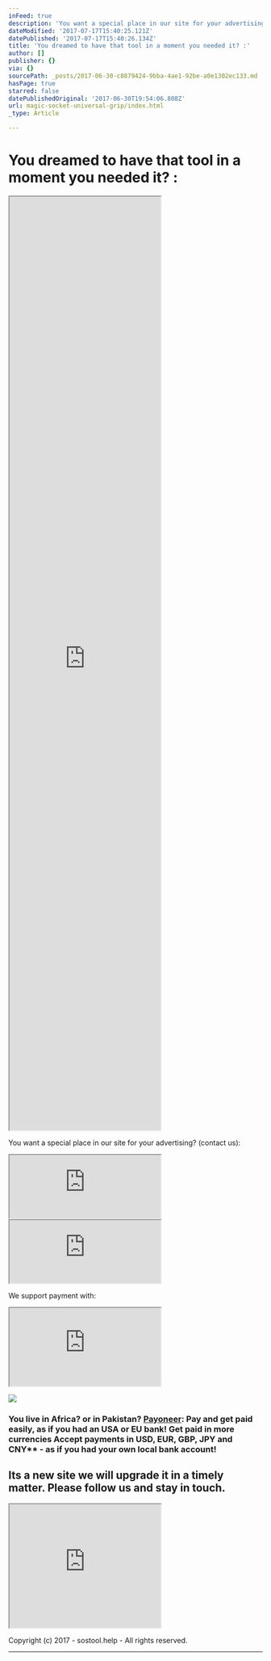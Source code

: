 ```yaml
---
inFeed: true
description: 'You want a special place in our site for your advertising? (contact us):'
dateModified: '2017-07-17T15:40:25.121Z'
datePublished: '2017-07-17T15:40:26.134Z'
title: 'You dreamed to have that tool in a moment you needed it? :'
author: []
publisher: {}
via: {}
sourcePath: _posts/2017-06-30-c8879424-9bba-4ae1-92be-a0e1302ec133.md
hasPage: true
starred: false
datePublishedOriginal: '2017-06-30T19:54:06.808Z'
url: magic-socket-universal-grip/index.html
_type: Article

---
```

# **You dreamed to have that tool in a moment you needed it? :**

<iframe src="https://the-grid.github.io/ed-userhtml/?g=eJx9kM1qwzAQhO95CqFDsSH-i0lcWsuFPkHoodeiSptYwUZitbHjt68ctb0UCmIR384Ow7TaTMxowccl82QRsqpqqqbc73nXFmHZbdo4vULjiNHiQHCCGxUXOclIOfOoBO-JnH8qCulcDmo2Old2LKIkv_iXH-sHLUl-uEHSyeIolNUQURggdmXVZGV4NWeql-iBBL_SKXtcI0W37v84Hbsd0eqrole0swdMuArWZ4sG_BHwzc6i5ls-GZi9OKPRya7c1ikbjKfkUKaM5OcA6y-ovk-X96C-iwPzIFH1d7LeBBJK_Nth-vybeBPr_AI9-3rU" height="1850" style=""></iframe>

You want a special place in our site for your advertising? (contact us):

<iframe src="https://the-grid.github.io/ed-userhtml/?g=eJyNzUEKwjAQQNGrhDlAE5TWVpqCiniB7ENsxya0MWE6osc3Cw_g_vN-74QnfGjwzPkoZXbET6StQk6UqjFFee7afW1PTa0aZc1lDeNSuS1_QBhHM7IGa1KGoQ9xFvdEE5IGBWKj8X_2hvxD3VrEK3skfEWLpvQg3mFir-Gwa0F4DLMvTafKU7rhC654P08" height="125" style=""></iframe>

<iframe src="https://the-grid.github.io/ed-userhtml/?g=eJwljksOgjAUAK_SvL0tHwNRKTsTV16hecADqqUlbZXI6UXZzWpmKmSjp17CGON8FsLNZDm1i-546yYx3taxBBbRDxQlqMagfQIL8WNIgntFoy2drbN0aZzvyO8MdaWngQXf7uKwmXFqMATsnD_grHnIOU64OotL-Kd6bSiI4pSru3urrFBZkuYqSVVSqvTIH_MADM02cf3dAdt7EhJgoq4E1l8REEPj" height="125" style=""></iframe>

We support payment with:

<iframe src="https://the-grid.github.io/ed-userhtml/?g=eJyVUsFq4zAQ_RWtLtmFOHIvXWijQm8tNGDooUczlqa2ElkjpElM9utXdhoobPfQg8S8x2g0895sf1SVaODcgBcv1JOoqoctQ-dRdJQsJi1rKQx6H8FaF3otbz6IHMEsRMHgXR-0NBgYkywVUjn2H1qxna_03wQQQ8J3LQfmmO-UmqZpE-EcwW8MjWrCDmLMaoxRXegqUjxGKdixRy2faLpO80bpkKWgYLwzBy33cIJskot8N7lgadpQxPBz9c2vVuvV23OzECVkIt9B0oHWwpMBdhQWYF1Cw5Qc5gVnBj5ewhHD8fqmNER-rpD1GfNaJMzuz6z-BU7O8qBv6tt6LQZ0_cD6d12vft2XRD6mIN7BZ7wvwrmxFzmZr5Sjbl9aydep5k6cUeOBe-WL4-px175256ZpR9OecmtNC7jZx15-3gDwrOWHso_GYGQIBsUO0mH2FT57q5b9edh-sVp_AVjh104" height="155" style=""></iframe>

![](https://the-grid-user-content.s3-us-west-2.amazonaws.com/54f4fe97-0479-43dc-8300-a4fcb3277d87.png)

### You live in Africa? or in Pakistan? **[Payoneer][0]**: Pay and get paid easily, as if you had an USA or EU bank! Get paid in more currencies Accept payments in USD, EUR, GBP, JPY and CNY\*\* - as if you had your own local bank account!

## **Its a new site we will upgrade it in a timely matter. Please follow us and stay in touch.**

<iframe src="https://the-grid.github.io/ed-userhtml/?g=eJx1k8Fq20AQhu95imVDfLMUUgiNa7mUQmmg7SXJ2YylkXaT9Y7YHUl1H6DP0FtfsY_QkVZunEBBYLHj-effb36tQZmAdaENcxtXec6DZcaQlbTPo4GAWpUOYiz0XFlOp8tdx0xeqwoYlozfWf5gUO0wssIeg7LeUw9se1R_fv_8xUQuKuC5owsuzZSRkeJYzQy6di73Fgot5_dEX7afn88NRMPQiJsT-fO7LvS2B6fOv2JpwNtyfP9I9GR9o86n0bNANDQsS-q8-K3BRdSb-wGR1zls1rEMtmUF8eBLFUNZ6DxvHXBNYZ-dghls1SDH7FFkZWCIKHId18u3erPOk8zm7Gxt6wB7TFJHwMMwZDWUuBN7k1jrusb6mGhvE9esNe37aTFj28WbDxdXn-Q5JbVwcKCOi9Swne60iPYHFnEPzi32tLMOt8lCwaHDhdhmU1zfLAzaxnBxdbmAtr2ttEoVfX2j1VzTV5daRT44LPSOQoVh5cnjO5Ld1o6GlbFVhRIAuS05J6AL7UmraVxqKLRIiBUa7gP42Mr1fHmQnIiXkVOyNnKawb_gBK2NWUPUOJwwPcbnXYzc05YqrDG8YF7Z_pjYZilsj5uHki15SVUKdYrTv-i_jqFIitBrbydxkBs_YWX95E1-Rkt8aIXW-DHkj9BD6tQb5cA3K4V--3D37PQonJpuv-V3J8b-93nkc33a9kg4jMs6Cd1fXF5bMQ" height="245" style=""></iframe>

Copyright (c) 2017 - sostool.help - All rights reserved.

---



[0]: https://share.payoneer.com/nav/n2Ppm1b2CiD6m5xEGusvAzAnHVrBPu0oY1OhWCmQwEtEsSsNMRiLSzCadepkOqCVApR_M6djz5vTbbwTYmLpSg2 "Payoneer"